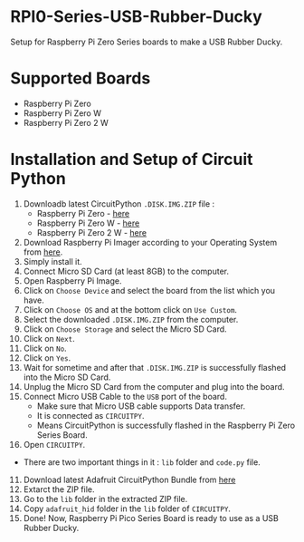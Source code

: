 # RPI0-Series-USB-Rubber-Ducky
Setup for Raspberry Pi Zero Series boards to make a USB Rubber Ducky.

# Supported Boards
- Raspberry Pi Zero
- Raspberry Pi Zero W
- Raspberry Pi Zero 2 W

# Installation and Setup of Circuit Python
1. Downloadb latest CircuitPython `.DISK.IMG.ZIP` file :
   - Raspberry Pi Zero - [here](https://circuitpython.org/board/raspberrypi_zero/)
   - Raspberry Pi Zero W - [here](https://circuitpython.org/board/raspberrypi_zero_w/)
   - Raspberry Pi Zero 2 W - [here](https://circuitpython.org/board/raspberrypi_zero2w/)
2. Download Raspberry Pi Imager according to your Operating System from [here](https://www.raspberrypi.com/software/).
3. Simply install it.
4. Connect Micro SD Card (at least 8GB) to the computer.
5. Open Raspberry Pi Image.
6. Click on `Choose Device` and select the board from the list which you have.
7. Click on `Choose OS` and at the bottom click on `Use Custom`.
8. Select the downloaded `.DISK.IMG.ZIP` from the computer.
9. Click on `Choose Storage` and select the Micro SD Card.
10. Click on `Next`.
11. Click on `No`.
12. Click on `Yes`.
13. Wait for sometime and after that `.DISK.IMG.ZIP` is successfully flashed into the Micro SD Card.
14. Unplug the Micro SD Card from the computer and plug into the board.
15. Connect Micro USB Cable to the `USB` port of the board.
    - Make sure that Micro USB cable supports Data transfer.
    - It is connected as `CIRCUITPY`.
    - Means CircuitPython is successfully flashed in the Raspberry Pi Zero Series Board.
11. Open `CIRCUITPY`.
   - There are two important things in it : `lib` folder and `code.py` file.
11. Download latest Adafruit CircuitPython Bundle from [here](https://github.com/adafruit/Adafruit_CircuitPython_Bundle/releases)
12. Extarct the ZIP file.
13. Go to the `lib` folder in the extracted ZIP file.
14. Copy `adafruit_hid` folder in the `lib` folder of `CIRCUITPY`.
15. Done! Now, Raspberry Pi Pico Series Board is ready to use as a USB Rubber Ducky.
